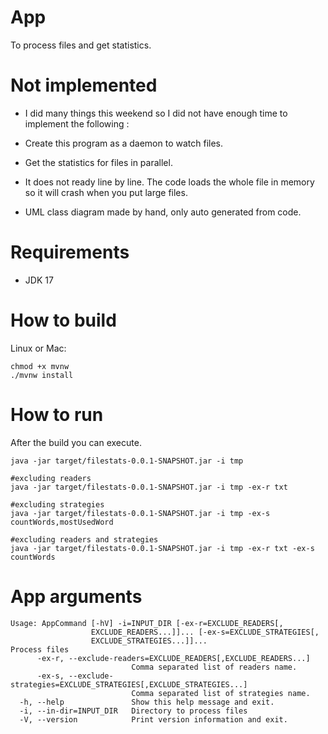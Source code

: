 # App

To process files and get statistics.

# Not implemented

- I did many things this weekend so I did not have enough time to implement the following :

- Create this program as a daemon to watch files.
- Get the statistics for files in parallel.
- It does not ready line by line. The code loads the whole file in memory so it will crash when you put large files.
- UML class diagram made by hand, only auto generated from code.

# Requirements

- JDK 17

# How to build

Linux or Mac:

```shell
chmod +x mvnw
./mvnw install
```

# How to run

After the build you can execute.

```
java -jar target/filestats-0.0.1-SNAPSHOT.jar -i tmp

#excluding readers
java -jar target/filestats-0.0.1-SNAPSHOT.jar -i tmp -ex-r txt

#excluding strategies
java -jar target/filestats-0.0.1-SNAPSHOT.jar -i tmp -ex-s countWords,mostUsedWord

#excluding readers and strategies
java -jar target/filestats-0.0.1-SNAPSHOT.jar -i tmp -ex-r txt -ex-s countWords
```

# App arguments

```plain
Usage: AppCommand [-hV] -i=INPUT_DIR [-ex-r=EXCLUDE_READERS[,
                  EXCLUDE_READERS...]]... [-ex-s=EXCLUDE_STRATEGIES[,
                  EXCLUDE_STRATEGIES...]]...
Process files
      -ex-r, --exclude-readers=EXCLUDE_READERS[,EXCLUDE_READERS...]
                           Comma separated list of readers name.
      -ex-s, --exclude-strategies=EXCLUDE_STRATEGIES[,EXCLUDE_STRATEGIES...]
                           Comma separated list of strategies name.
  -h, --help               Show this help message and exit.
  -i, --in-dir=INPUT_DIR   Directory to process files
  -V, --version            Print version information and exit.
```